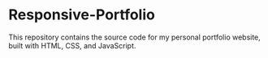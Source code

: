 # Responsive-Portfolio
This repository contains the source code for my personal portfolio website, built with HTML, CSS, and JavaScript.
